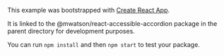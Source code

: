 This example was bootstrapped with [Create React App](https://github.com/facebook/create-react-app).

It is linked to the @mwatson/react-accessible-accordion package in the parent directory for development purposes.

You can run `npm install` and then `npm start` to test your package.
